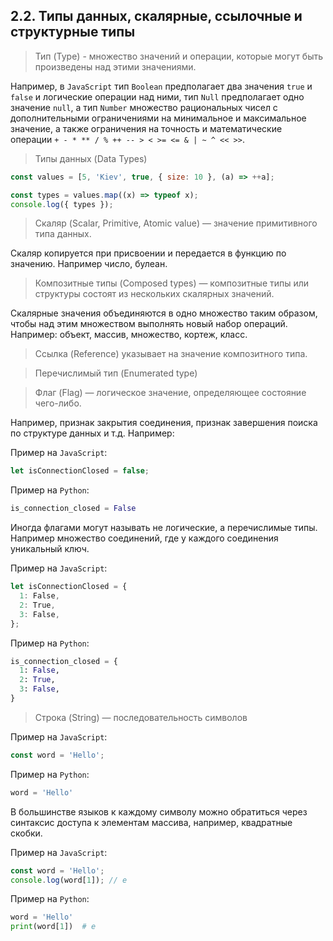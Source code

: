 ## 2.2. Типы данных, скалярные, ссылочные и структурные типы

> Тип (Type) - множество значений и операции, которые могут быть произведены над этими значениями.

Например, в `JavaScript` тип `Boolean` предполагает два значения `true` и `false` и логические операции над ними, тип `Null` предполагает одно значение `null`, а тип `Number` множество рациональных чисел с дополнительными ограничениями на минимальное и максимальное значение, а также ограничения на точность и математические операции `+ - * ** / % ++ -- > < >= <= & | ~ ^ << >>`.

> Типы данных (Data Types)

```js
const values = [5, 'Kiev', true, { size: 10 }, (a) => ++a];

const types = values.map((x) => typeof x);
console.log({ types });
```

> Скаляр (Scalar, Primitive, Atomic value) — значение примитивного типа данных.

Скаляр копируется при присвоении и передается в функцию по значению. Например число, булеан.

> Композитные типы (Composed types) — композитные типы или структуры состоят из нескольких скалярных значений.

Скалярные значения объединяются в одно множество таким образом, чтобы над этим множеством выполнять новый набор операций. Например: объект, массив, множество, кортеж, класс.

> Ссылка (Reference) указывает на значение композитного типа.

> Перечислимый тип (Enumerated type)

> Флаг (Flag) — логическое значение, определяющее состояние чего-либо.

Например, признак закрытия соединения, признак завершения поиска по структуре данных и т.д. Например:

Пример на `JavaScript`:

```js
let isConnectionClosed = false;
```

Пример на `Python`:

```py
is_connection_closed = False
```

Иногда флагами могут называть не логические, а перечислимые типы. Например множество соединений, где у каждого соединения уникальный ключ.

Пример на `JavaScript`:

```js
let isConnectionClosed = {
  1: False,
  2: True,
  3: False,
};
```

Пример на `Python`:

```py
is_connection_closed = {
  1: False,
  2: True,
  3: False,
}
```

> Строка (String) — последовательность символов

Пример на `JavaScript`:

```js
const word = 'Hello';
```

Пример на `Python`:

```py
word = 'Hello'
```

В большинстве языков к каждому символу можно обратиться через синтаксис доступа к элементам массива, например, квадратные скобки.

Пример на `JavaScript`:

```js
const word = 'Hello';
console.log(word[1]); // e
```

Пример на `Python`:

```py
word = 'Hello'
print(word[1])  # e
```
